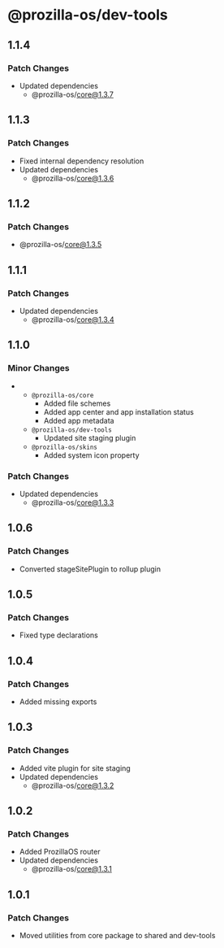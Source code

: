 # @prozilla-os/dev-tools

## 1.1.4

### Patch Changes

- Updated dependencies
  - @prozilla-os/core@1.3.7

## 1.1.3

### Patch Changes

- Fixed internal dependency resolution
- Updated dependencies
  - @prozilla-os/core@1.3.6

## 1.1.2

### Patch Changes

- @prozilla-os/core@1.3.5

## 1.1.1

### Patch Changes

- Updated dependencies
  - @prozilla-os/core@1.3.4

## 1.1.0

### Minor Changes

- - `@prozilla-os/core`
    - Added file schemes
    - Added app center and app installation status
    - Added app metadata
  - `@prozilla-os/dev-tools`
    - Updated site staging plugin
  - `@prozilla-os/skins`
    - Added system icon property

### Patch Changes

- Updated dependencies
  - @prozilla-os/core@1.3.3

## 1.0.6

### Patch Changes

- Converted stageSitePlugin to rollup plugin

## 1.0.5

### Patch Changes

- Fixed type declarations

## 1.0.4

### Patch Changes

- Added missing exports

## 1.0.3

### Patch Changes

- Added vite plugin for site staging
- Updated dependencies
  - @prozilla-os/core@1.3.2

## 1.0.2

### Patch Changes

- Added ProzillaOS router
- Updated dependencies
  - @prozilla-os/core@1.3.1

## 1.0.1

### Patch Changes

- Moved utilities from core package to shared and dev-tools
